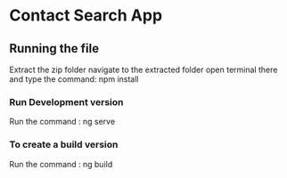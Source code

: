 # Contact Search App

## Running the file
Extract the zip folder 
navigate to the extracted folder
open terminal there and type the command: npm install

### Run Development version
Run the command : ng serve

### To create a build version
Run the command : ng build



